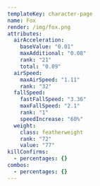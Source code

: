 ```yaml
---
templateKey: character-page
name: Fox
render: /img/fox.png
attributes:
  airAcceleration:
    baseValue: "0.01"
    maxAdditional: "0.08"
    rank: "21"
    total: "0.09"
  airSpeed:
    maxAirSpeed: "1.11"
    rank: "32"
  fallSpeed:
    fastFallSpeed: "3.36"
    maxFallSpeed: "2.1"
    rank: "1"
    speedIncrease: "60%"
  weight:
    class: featherweight
    rank: "72"
    value: "77"
killConfirms:
  - percentages: {}
combos:
  - percentages: {}
---
```

